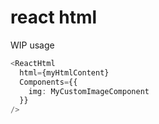 # react html

WIP
usage

```typescript
<ReactHtml
  html={myHtmlContent}
  Components={{
    img: MyCustomImageComponent
  }}
/>
```
